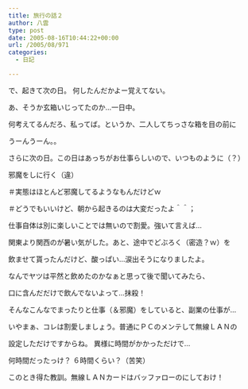 ```yaml
---
title: 旅行の話２
author: 八雲
type: post
date: 2005-08-16T10:44:22+00:00
url: /2005/08/971
categories:
  - 日記

---
```

で、起きて次の日。 何したんだかよー覚えてない。
  
あ、そうか玄箱いじってたのか…一日中。
  
何考えてるんだろ、私ってば。というか、二人してちっさな箱を目の前に
  
うーんうーん。。

さらに次の日。この日はあっちがお仕事らしいので、いつものように（？）
  
邪魔をしに行く（違）
  
＃実態はほとんど邪魔してるようなもんだけどｗ
  
＃どうでもいいけど、朝から起きるのは大変だったよ＾＾；
  
仕事自体は別に楽しいことでは無いので割愛。強いて言えば…
  
関東より関西のが暑い気がした。あと、途中でどぶろく（密造？ｗ）を
  
飲ませて貰ったんだけど、酸っぱい…涙出そうになりましたよ。
  
なんでヤツは平然と飲めたのかなぁと思って後で聞いてみたら、
  
口に含んだだけで飲んでないよって…抹殺！
  
そんなこんなでまったりと仕事（＆邪魔）をしていると、副業の仕事が…
  
いやまぁ、コレは割愛しましょう。普通にＰＣのメンテして無線ＬＡＮの
  
設定しただけですからね。 異様に時間がかかっただけで…
  
何時間だったっけ？ ６時間くらい？（苦笑）

このとき得た教訓。無線ＬＡＮカードはバッファローのにしておけ！